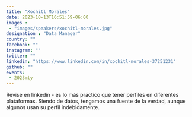 ```yaml
---
title: "Xochitl Morales"
date: 2023-10-13T16:51:59-06:00
images : 
 - "images/speakers/xochitl-morales.jpg"
designation : "Data Manager"
country: ""
facebook: ""
instagram: ""
twitter: ""
linkedin: "https://www.linkedin.com/in/xochitl-morales-37251231"
github: ""
events: 
 - 2023mty
---
```


Revise en linkedin - es lo más práctico que tener perfiles en diferentes plataformas.
Siendo de datos, tengamos una fuente de la verdad, aunque algunos usan su perfil indebidamente.
